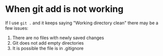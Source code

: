 # When git add is not working
If I use `git .` and it keeps saying "Working directory clean" there may 
be a few issues:

1. There are no files with newly saved changes
2. Git does not add empty directories
3. It is possible the file is in .gitignore


